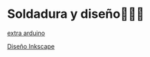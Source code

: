 # Soldadura y diseño🦁🐨🦆
[extra arduino](https://github.com/marc125678/Soldadura-dise-o/blob/main/extra%20arduino.emd)

[Diseño Inkscape](https://github.com/marc125678/Soldadura-dise-o/blob/main/inkscape.md)








